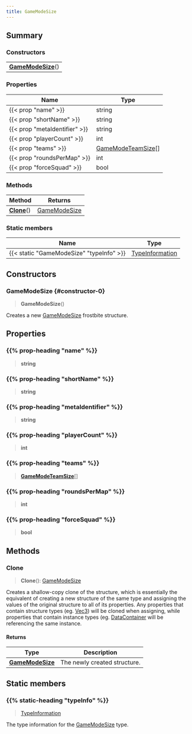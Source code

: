 ```yaml
---
title: GameModeSize
---
```



## Summary
### Constructors
| |
| ----------- |
| **[GameModeSize](#constructor-0)**() |

### Properties
| Name | Type |
| ---- | ---- |
| {{< prop "name" >}} | string |
| {{< prop "shortName" >}} | string |
| {{< prop "metaIdentifier" >}} | string |
| {{< prop "playerCount" >}} | int |
| {{< prop "teams" >}} | [GameModeTeamSize](/vext/ref/fb/gamemodeteamsize)[] |
| {{< prop "roundsPerMap" >}} | int |
| {{< prop "forceSquad" >}} | bool |

### Methods
| Method | Returns |
| ------ | ---- |
| **[Clone](#clone)**() | [GameModeSize](/vext/ref/fb/gamemodesize) |

### Static members
| Name | Type |
| ---- | ---- |
| {{< static "GameModeSize" "typeInfo" >}} | [TypeInformation](/vext/ref/shared/class/typeinformation) |

## Constructors
### GameModeSize {#constructor-0}
> **GameModeSize**()

Creates a new [GameModeSize](/vext/ref/fb/gamemodesize) frostbite structure.

## Properties
### {{% prop-heading "name" %}}
> **string**

### {{% prop-heading "shortName" %}}
> **string**

### {{% prop-heading "metaIdentifier" %}}
> **string**

### {{% prop-heading "playerCount" %}}
> **int**

### {{% prop-heading "teams" %}}
> **[GameModeTeamSize](/vext/ref/fb/gamemodeteamsize)**[]

### {{% prop-heading "roundsPerMap" %}}
> **int**

### {{% prop-heading "forceSquad" %}}
> **bool**

## Methods
### Clone
> **Clone**(): [GameModeSize](/vext/ref/fb/gamemodesize)

Creates a shallow-copy clone of the structure, which is essentially the equivalent of creating a new structure of the same type and assigning the values of the original structure to all of its properties. Any properties that contain structure types (eg. [Vec3](/vext/ref/shared/class/vec3)) will be cloned when assigning, while properties that contain instance types (eg. [DataContainer](/vext/ref/shared/class/datacontainer) will be referencing the same instance.

#### Returns
| Type | Description |
| ---- | ----------- |
| **[GameModeSize](/vext/ref/fb/gamemodesize)** | The newly created structure. |

## Static members
### {{% static-heading "typeInfo" %}}
> [TypeInformation](/vext/ref/shared/class/typeinformation)

The type information for the [GameModeSize](/vext/ref/fb/gamemodesize) type.

